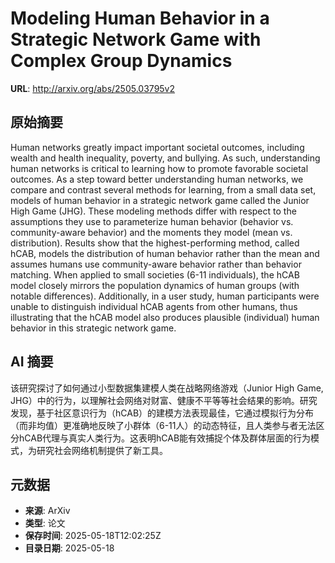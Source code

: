 # Modeling Human Behavior in a Strategic Network Game with Complex Group Dynamics

**URL**: http://arxiv.org/abs/2505.03795v2

## 原始摘要

Human networks greatly impact important societal outcomes, including wealth
and health inequality, poverty, and bullying. As such, understanding human
networks is critical to learning how to promote favorable societal outcomes. As
a step toward better understanding human networks, we compare and contrast
several methods for learning, from a small data set, models of human behavior
in a strategic network game called the Junior High Game (JHG). These modeling
methods differ with respect to the assumptions they use to parameterize human
behavior (behavior vs. community-aware behavior) and the moments they model
(mean vs. distribution). Results show that the highest-performing method,
called hCAB, models the distribution of human behavior rather than the mean and
assumes humans use community-aware behavior rather than behavior matching. When
applied to small societies (6-11 individuals), the hCAB model closely mirrors
the population dynamics of human groups (with notable differences).
Additionally, in a user study, human participants were unable to distinguish
individual hCAB agents from other humans, thus illustrating that the hCAB model
also produces plausible (individual) human behavior in this strategic network
game.


## AI 摘要

该研究探讨了如何通过小型数据集建模人类在战略网络游戏（Junior High Game, JHG）中的行为，以理解社会网络对财富、健康不平等等社会结果的影响。研究发现，基于社区意识行为（hCAB）的建模方法表现最佳，它通过模拟行为分布（而非均值）更准确地反映了小群体（6-11人）的动态特征，且人类参与者无法区分hCAB代理与真实人类行为。这表明hCAB能有效捕捉个体及群体层面的行为模式，为研究社会网络机制提供了新工具。

## 元数据

- **来源**: ArXiv
- **类型**: 论文
- **保存时间**: 2025-05-18T12:02:25Z
- **目录日期**: 2025-05-18
